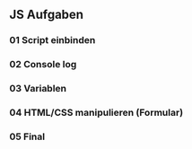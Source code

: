 ## JS Aufgaben

### 01 Script einbinden

### 02 Console log

### 03 Variablen

### 04 HTML/CSS manipulieren (Formular)

### 05 Final